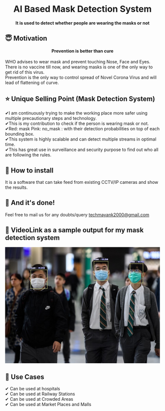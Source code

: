 <h1 align="center">AI Based Mask Detection System</h1>

<div align= "center">
  <h4>It is used to detect whether people are wearing the masks or not</h4>
</div>

## :innocent: Motivation
<div align= "center">
  <h4>Prevention is better than cure</h4>
</div>

WHO advises to wear mask and prevent touching Nose, Face and Eyes.<br />
There is no vaccine till now, and wearing masks is one of the only way to get rid of this virus.<br />
Prevention is the only way to control spread of Novel Corona Virus and will lead of flattening of curve.<br />
 
## :star: Unique Selling Point (Mask Detection System)
✔I am continuously trying to make the working place more safer using multiple precautionary steps and technology.<br />
✔This is my contribution to check if the person is wearing mask or not.<br />
✔Red: mask Pink: no_mask : with their detection probabilities on top of each bounding box.<br />
✔This system is highly scalable and can detect multiple streams in optimal time.<br />
✔This has great use in surveillance and security purpose to find out who all are following the rules.<br />


## :key: How to install
It is a software that can take feed from existing CCTV/IP cameras and show the results. 

## :clap: And it's done!
Feel free to mail us for any doubts/query 
techmayank2000@gmail.com

## :clap: VideoLink as a sample output for my mask detection system
[![Watch the video](https://github.com/tech-mayank/AI-Based-Mask-Detection-System-/blob/master/sample%20outputs/5.jpg)](https://www.youtube.com/watch?v=u7VBWjoKNkQ)

## :clap: Use Cases
✔ Can be used at hospitals<br />
✔ Can be used at Railway Stations<br />
✔ Can be used at Crowded Areas<br />
✔ Can be used at Market Places and Malls<br />
